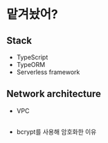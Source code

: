 # 맡겨놨어?

## Stack

-   TypeScript
-   TypeORM
-   Serverless framework

## Network architecture

-   VPC

##

-   bcrypt를 사용해 암호화한 이유
